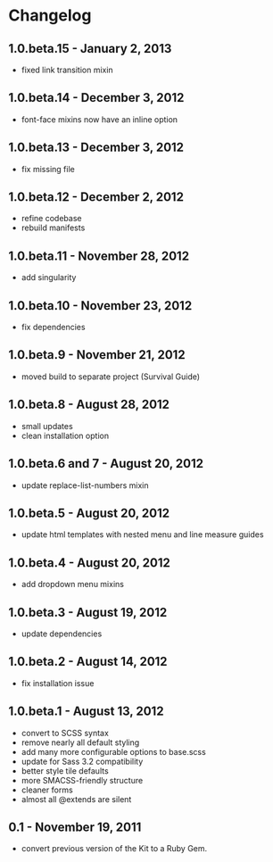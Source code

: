 # Changelog

## 1.0.beta.15 - January 2, 2013
* fixed link transition mixin

## 1.0.beta.14 - December 3, 2012
* font-face mixins now have an inline option

## 1.0.beta.13 - December 3, 2012
* fix missing file

## 1.0.beta.12 - December 2, 2012
* refine codebase
* rebuild manifests

## 1.0.beta.11 - November 28, 2012
* add singularity

## 1.0.beta.10 - November 23, 2012
* fix dependencies

## 1.0.beta.9 - November 21, 2012
* moved build to separate project (Survival Guide)

## 1.0.beta.8 - August 28, 2012
* small updates
* clean installation option

## 1.0.beta.6 and 7 - August 20, 2012
* update replace-list-numbers mixin

## 1.0.beta.5 - August 20, 2012
* update html templates with nested menu and line measure guides

## 1.0.beta.4 - August 20, 2012
* add dropdown menu mixins

## 1.0.beta.3 - August 19, 2012
* update dependencies

## 1.0.beta.2 - August 14, 2012
* fix installation issue

## 1.0.beta.1 - August 13, 2012
* convert to SCSS syntax
* remove nearly all default styling
* add many more configurable options to base.scss
* update for Sass 3.2 compatibility
* better style tile defaults
* more SMACSS-friendly structure
* cleaner forms
* almost all @extends are silent

## 0.1 - November 19, 2011
* convert previous version of the Kit to a Ruby Gem.
